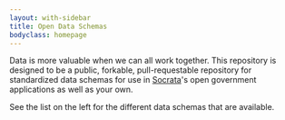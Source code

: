 ```yaml
---
layout: with-sidebar
title: Open Data Schemas
bodyclass: homepage
---
```


Data is more valuable when we can all work together. This repository is designed to be a public, forkable, pull-requestable repository for standardized data schemas for use in [Socrata](http://www.socrata.com)'s open government applications as well as your own.

See the list on the left for the different data schemas that are available.
